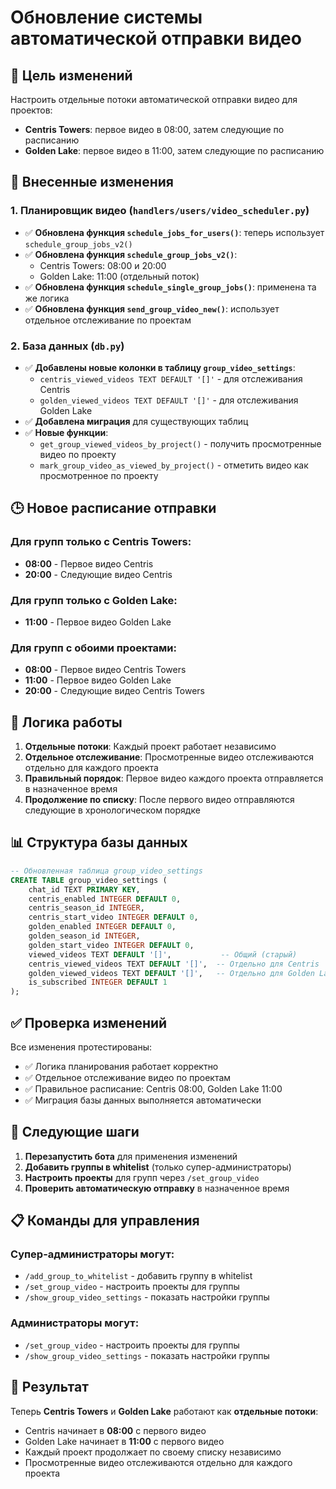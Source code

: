 # Обновление системы автоматической отправки видео

## 🎯 Цель изменений
Настроить отдельные потоки автоматической отправки видео для проектов:
- **Centris Towers**: первое видео в 08:00, затем следующие по расписанию
- **Golden Lake**: первое видео в 11:00, затем следующие по расписанию

## 📝 Внесенные изменения

### 1. Планировщик видео (`handlers/users/video_scheduler.py`)
- ✅ **Обновлена функция `schedule_jobs_for_users()`**: теперь использует `schedule_group_jobs_v2()`
- ✅ **Обновлена функция `schedule_group_jobs_v2()`**: 
  - Centris Towers: 08:00 и 20:00
  - Golden Lake: 11:00 (отдельный поток)
- ✅ **Обновлена функция `schedule_single_group_jobs()`**: применена та же логика
- ✅ **Обновлена функция `send_group_video_new()`**: использует отдельное отслеживание по проектам

### 2. База данных (`db.py`)
- ✅ **Добавлены новые колонки в таблицу `group_video_settings`**:
  - `centris_viewed_videos TEXT DEFAULT '[]'` - для отслеживания Centris
  - `golden_viewed_videos TEXT DEFAULT '[]'` - для отслеживания Golden Lake
- ✅ **Добавлена миграция** для существующих таблиц
- ✅ **Новые функции**:
  - `get_group_viewed_videos_by_project()` - получить просмотренные видео по проекту
  - `mark_group_video_as_viewed_by_project()` - отметить видео как просмотренное по проекту

## 🕒 Новое расписание отправки

### Для групп только с Centris Towers:
- **08:00** - Первое видео Centris
- **20:00** - Следующие видео Centris

### Для групп только с Golden Lake:
- **11:00** - Первое видео Golden Lake

### Для групп с обоими проектами:
- **08:00** - Первое видео Centris Towers
- **11:00** - Первое видео Golden Lake  
- **20:00** - Следующие видео Centris Towers

## 🔄 Логика работы

1. **Отдельные потоки**: Каждый проект работает независимо
2. **Отдельное отслеживание**: Просмотренные видео отслеживаются отдельно для каждого проекта
3. **Правильный порядок**: Первое видео каждого проекта отправляется в назначенное время
4. **Продолжение по списку**: После первого видео отправляются следующие в хронологическом порядке

## 📊 Структура базы данных

```sql
-- Обновленная таблица group_video_settings
CREATE TABLE group_video_settings (
    chat_id TEXT PRIMARY KEY,
    centris_enabled INTEGER DEFAULT 0,
    centris_season_id INTEGER,
    centris_start_video INTEGER DEFAULT 0,
    golden_enabled INTEGER DEFAULT 0,
    golden_season_id INTEGER,
    golden_start_video INTEGER DEFAULT 0,
    viewed_videos TEXT DEFAULT '[]',           -- Общий (старый)
    centris_viewed_videos TEXT DEFAULT '[]',  -- Отдельно для Centris
    golden_viewed_videos TEXT DEFAULT '[]',   -- Отдельно для Golden Lake
    is_subscribed INTEGER DEFAULT 1
);
```

## ✅ Проверка изменений

Все изменения протестированы:
- ✅ Логика планирования работает корректно
- ✅ Отдельное отслеживание видео по проектам
- ✅ Правильное расписание: Centris 08:00, Golden Lake 11:00
- ✅ Миграция базы данных выполняется автоматически

## 🚀 Следующие шаги

1. **Перезапустить бота** для применения изменений
2. **Добавить группы в whitelist** (только супер-администраторы)
3. **Настроить проекты** для групп через `/set_group_video`
4. **Проверить автоматическую отправку** в назначенное время

## 📋 Команды для управления

### Супер-администраторы могут:
- `/add_group_to_whitelist` - добавить группу в whitelist
- `/set_group_video` - настроить проекты для группы
- `/show_group_video_settings` - показать настройки группы

### Администраторы могут:
- `/set_group_video` - настроить проекты для группы
- `/show_group_video_settings` - показать настройки группы

## 🎉 Результат

Теперь **Centris Towers** и **Golden Lake** работают как **отдельные потоки**:
- Centris начинает в **08:00** с первого видео
- Golden Lake начинает в **11:00** с первого видео
- Каждый проект продолжает по своему списку независимо
- Просмотренные видео отслеживаются отдельно для каждого проекта
